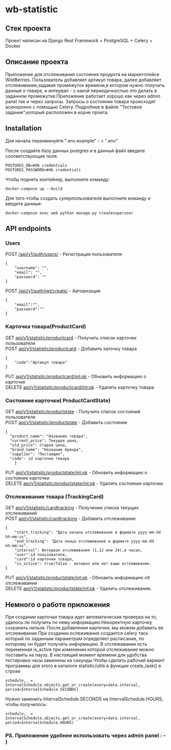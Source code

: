 # wb-statistic
## Стек проекта
Проект написан на Django Rest Framework + PostgreSQL + Celery + Docker

## Описание проекта
Приложение для отслеживания состояния продукта на маркетплейсе WildBerries.
Пользователь добавляет артикул товара, далее добавляет отслеживание,задавая промежуток времени,в котором нужно получать данные о товаре, 
и интервал - с какой периодичностью это делать в заданном промежутке.Приложение работает хорошо как через admin panel так и через запросы.
Запросы о состоянии товара происходят асинхронно с помощью Celery.
Подробнее в файле "Тестовое задание",который расположен в корне проета.

## Installation

Для начала переименуйте  ".env.example"  - > ".env" 

После создайте базу данных postgres и в данный файл введите соответствующие поля.
```
POSTGRES_DB=#db credentials
POSTGRES_PASSWORD=#db credentials
```
Чтобы поднять контейнер, выполните команду:
```
docker-compose up --build
```

Для того чтобы создать суперпользователя выполните команду и введите данные:

```
docker-compose exec web python manage.py createsuperuser
```

## API endpoints
### Users

POST [/api/v1/auth/users/]() - Регистрация пользователя
```
{
    "username": "",
    "email": "",
    "password": ""
}
```
POST [/api/v1/auth/jwt/create/]() - Авторизация
```
{
    "email":"",
    "password":""
}
```
### Карточка товара(ProductCard)

 GET [api/v1/statistic/productcard]() - Получить список карточек пользователя\
 POST [api/v1/statistic/productcard]() - Добавить каточку товара
```
{
    "code":"Артикул товара"
}
```

PUT [api/v1/statistic/productcard/<int:pk>]() - Обновить информацию о карточке\
DELETE [api/v1/statistic/productcard/<int:pk>]() - Удалить карточку товара

### Состояние карточки( ProductCardState)

 GET [api/v1/statistic/productstate]() - Получить список состояний пользователя\
 POST [api/v1/statistic/productstate]() - Добавить состояние
```
{
  "product_name": "Название товара",
  "current_price": Текущая цена,
  "old_price": Старая цена,
  "brand_name": "Название бренда",
  "supplier": "Поставщик",
  "code": id карточки товара
    }
```

PUT [api/v1/statistic/productstate/<int:pk>]() - Обновить информацию о состоянии карточки\
DELETE [api/v1/statistic/productstate/<int:pk>]() - Удалить состояние карточки

### Отслеживание товара (TrackingCard)

 GET [api/v1/statistic/cardtracking]() - Получение списка текущих отслеживаний\
 POST [api/v1/statistic/cardtracking]() - Добавить отслеживание
```
{   
    "start_tracking": "Дата начала отслеживания в формате yyyy-mm-dd hh:mm:ss", 
    "end_tracking": "Дата конца отслеживания в формате yyyy-mm-dd hh:mm:ss",
    "interval": Интервал отслеживания (1,12 или 24),в часах,
    "user":id пользователя,
    "card":id карточки товара,
    "is_active": true/false - активно или нет ваше остлеживание.
}
```

PUT [api/v1/statistic/productstate/<int:pk>]() - Обновить информацию об отслеживании\
DELETE [api/v1/statistic/productstate/<int:pk>]() - Удалить отслеживание.

## Немного о работе приложения
При создании карточки товара идет автоматическая проверка на то, удалось ли получить по нему информацию.Некоректную карточку сохранить нельзя.
После добавлении карточки, мы можем добавить ее отслеживание.При создании ослеживания создается celery таск который по заданным параметрам определяет 
расписание, по которому он будет получать информацию. В отслеживании есть переменная is_active при изменении которой отслеживание можно поставить на паузу.
В настоящий момент времени для удобства тестировки часы заменены на секунды.Чтобы сделать рабочий вариант программы для этого в каталоге statistic/utils в функции create_task()
в строке 
```
schedule,_ = IntervalSchedule.objects.get_or_create(every=data.interval, period=IntervalSchedule.SECONDS)
```

Нужно заменить IntervalSchedule.SECONDS на IntervalSchedule.HOURS, чтобы получилось:

```
schedule,_ = IntervalSchedule.objects.get_or_create(every=data.interval, period=IntervalSchedule.HOURS)
```
### PS. Приложение удобнее использовать через admin panel : - )
